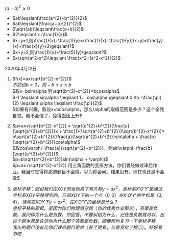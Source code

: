 $(a-b)^2\geqslant 0$  
- $ab\leqslant\frac{a^{2}+b^{2}}{2}$
- $ab\leqslant(\frac{a+b}{2})^{2}$
- $\sqrt{ab}\leqslant\frac{a+b}{2}$
- $2\leqslant x+\frac{1}{x}$
- $x+y=1,则\frac{1}{x}+\frac{1}{y}=(\frac{1}{x}+\frac{1}{y})(x+y)=\frac{y}{x}+\frac{x}{y}+2\geqslant?$
- $x+y=2,则\frac{1}{x}+\frac{5}{y}\geqslant?$
- $x\sqrt{a^2-x^2}\leqslant \frac{x^2+(a^2-x^2)}{2}$


2020年4月12日  
1. $f(x)=ax\sqrt{b^{2}-x^{2}}$  
$不妨设b\geqslant0，则 -b \leqslant x \leqslant b$  
$取x=bsin\alpha 则\sqrt{b^{2}-x^{2}}=bcos\alpha$  
$-1 \leqslant sin\alpha \leqslant 1， cos\alpha \geqslant 0 \to -\frac{\pi}{2} \leqslant \alpha \leqslant \frac{\pi}{2}$  
$如果有兴趣，假设x=bcos\alpha，那么\alpha的取值范围是多少？这个全凭自觉。我不会催了，免得血压上升$

1. $p=ax+\sqrt{b^{2}-x^{2}} = \sqrt{a^{2}+b^{2}}(\frac{a}{\sqrt{a^{2}+b^{2}}}x + \frac{1}{\sqrt{a^{2}+b^{2}}}\sqrt{b^{2}-x^{2}})= b\sqrt{a^{2}+b^{2}}(\frac{a}{\sqrt{a^{2}+b^{2}}}sin\alpha + \frac{b}{\sqrt{a^{2}+b^{2}}}cos\alpha)$  
$取cos\varphi=\frac{a}{\sqrt{a^{2}+b^{2}}}，则sin\varphi=\frac{b}{\sqrt{a^{2}+b^{2}}}$  
$p=b\sqrt{a^{2}+b^{2}}sin(\alpha + \varphi)$  
$p=ax+\sqrt{b^{2}-x^{2}} 用三角函数的变形方法，你们曾经做过课后作业。我当时觉得你那道题目不会做。以为你会问。结果没有。现在也还是不会做$ 

1. $坐标平移：假设我们在XOY的坐标系下有方程y=ax^{2}，坐标系X’O’Y’是通过坐标系XOY平移得到的。已知XOY下的一个点（0,0）在X’O’Y’的坐标是（3,4），请问在XOY下y=ax^{2}，在X’O’Y’的坐标是什么？$  
$坐标平移的题目，是因为你们物理填空题（你的优秀作业那次），答案是负数。我问你为什么是负数。你回答，不要纠结为什么，记住是负数就可以。出这个题本意是告诉你为什么那个答案是负数，顺便帮你复习一下坐标平移$  
$我出的题目没有比你们课后题目更难（甚至更易，毕竟我给了提示）。好好看书吧$  
